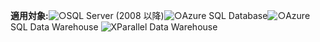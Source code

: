 <Token>**適用対象:**![○](media/yes.png)SQL Server (2008 以降)![○](media/yes.png)Azure SQL Database![○](media/yes.png)Azure SQL Data Warehouse ![X](media/no.png)Parallel Data Warehouse </Token>

